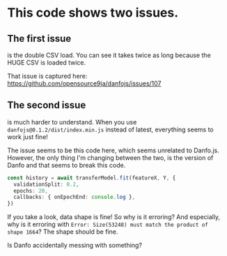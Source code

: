 # This code shows two issues.

## The first issue

is the double CSV load. You can see it takes twice as long because the HUGE CSV is loaded twice.

That issue is captured here: https://github.com/opensource9ja/danfojs/issues/107

## The second issue

is much harder to understand. When you use `danfojs@0.1.2/dist/index.min.js` instead of latest, everything seems to work just fine!

The issue seems to be this code here, which seems unrelated to Danfo.js.  However, the only thing I'm changing between the two, is the version of Danfo and that seems to break this code.

```ts
const history = await transferModel.fit(featureX, Y, {
  validationSplit: 0.2,
  epochs: 20,
  callbacks: { onEpochEnd: console.log },
})
```

If you take a look, data shape is fine! So why is it erroring? And especially, why is it erroring with `Error: Size(53248) must match the product of shape 1664`? The shape should be fine.

Is Danfo accidentally messing with something?



